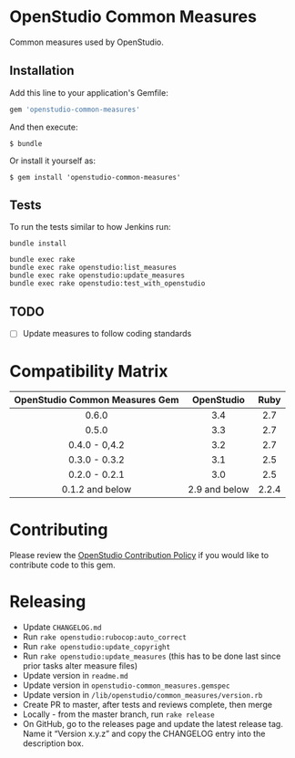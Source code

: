 # OpenStudio Common Measures 

Common measures used by OpenStudio.

## Installation

Add this line to your application's Gemfile:

```ruby
gem 'openstudio-common-measures'
```

And then execute:

    $ bundle

Or install it yourself as:

    $ gem install 'openstudio-common-measures'

## Tests

To run the tests similar to how Jenkins run:

```
bundle install

bundle exec rake
bundle exec rake openstudio:list_measures
bundle exec rake openstudio:update_measures
bundle exec rake openstudio:test_with_openstudio
```
## TODO

- [ ] Update measures to follow coding standards

# Compatibility Matrix

|OpenStudio Common Measures Gem|OpenStudio|Ruby|
|:--------------:|:----------:|:--------:|
| 0.6.0  | 3.4      | 2.7    |
| 0.5.0  | 3.3      | 2.7    |
| 0.4.0 - 0,4.2 | 3.2      | 2.7    |
| 0.3.0 - 0.3.2  | 3.1      | 2.5    |
| 0.2.0 - 0.2.1  | 3.0      | 2.5    |
| 0.1.2 and below | 2.9 and below      | 2.2.4    |

# Contributing 

Please review the [OpenStudio Contribution Policy](https://openstudio.net/openstudio-contribution-policy) if you would like to contribute code to this gem.

# Releasing

* Update `CHANGELOG.md`
* Run `rake openstudio:rubocop:auto_correct`
* Run `rake openstudio:update_copyright`
* Run `rake openstudio:update_measures` (this has to be done last since prior tasks alter measure files)
* Update version in `readme.md`
* Update version in `openstudio-common_measures.gemspec`
* Update version in `/lib/openstudio/common_measures/version.rb`
* Create PR to master, after tests and reviews complete, then merge
* Locally - from the master branch, run `rake release`
* On GitHub, go to the releases page and update the latest release tag. Name it “Version x.y.z” and copy the CHANGELOG entry into the description box.

